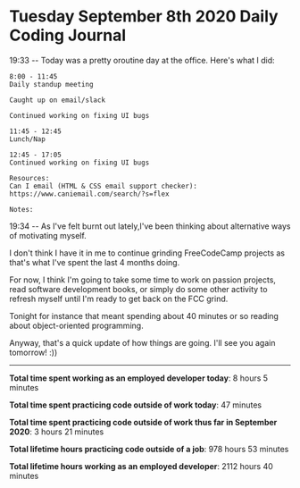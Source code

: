 # Tuesday September 8th 2020 Daily Coding Journal

19:33 -- Today was a pretty oroutine day at the office. Here's what I did:

```
8:00 - 11:45
Daily standup meeting

Caught up on email/slack

Continued working on fixing UI bugs

11:45 - 12:45
Lunch/Nap

12:45 - 17:05
Continued working on fixing UI bugs

Resources:
Can I email (HTML & CSS email support checker): https://www.caniemail.com/search/?s=flex

Notes:
```

19:34 -- As I've felt burnt out lately,I've been thinking about alternative ways of motivating myself.

I don't think I have it in me to continue grinding FreeCodeCamp projects as that's what I've spent the last 4 months doing.

For now, I think I'm going to take some time to work on passion projects, read software development books, or simply do some other activity to refresh myself until I'm ready to get back on the FCC grind.

Tonight for instance that meant spending about 40 minutes or so reading about object-oriented programming.

Anyway, that's a quick update of how things are going. I'll see you again tomorrow! :))

---

**Total time spent working as an employed developer today**: 8 hours 5 minutes

**Total time spent practicing code outside of work today**: 47 minutes

**Total time spent practicing code outside of work thus far in September 2020**: 3 hours 21 minutes

**Total lifetime hours practicing code outside of a job**: 978 hours 53 minutes

**Total lifetime hours working as an employed developer**: 2112 hours 40 minutes
